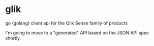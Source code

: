 # glik
go (golang) client api for the Qlik Sense family of products

I'm going to move to a "generated" API based on the JSON API spec shortly.
